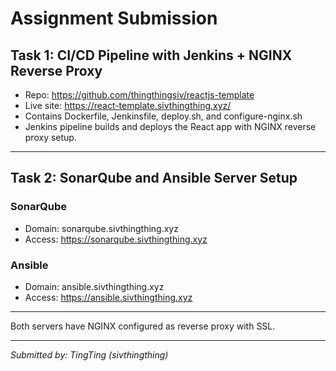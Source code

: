 # Assignment Submission

## Task 1: CI/CD Pipeline with Jenkins + NGINX Reverse Proxy

- Repo: https://github.com/thingthingsiv/reactjs-template  
- Live site: https://react-template.sivthingthing.xyz/  
- Contains Dockerfile, Jenkinsfile, deploy.sh, and configure-nginx.sh  
- Jenkins pipeline builds and deploys the React app with NGINX reverse proxy setup.

---

## Task 2: SonarQube and Ansible Server Setup

### SonarQube   
- Domain: sonarqube.sivthingthing.xyz  
- Access: https://sonarqube.sivthingthing.xyz

### Ansible   
- Domain: ansible.sivthingthing.xyz  
- Access: https://ansible.sivthingthing.xyz

---

Both servers have NGINX configured as reverse proxy with SSL.

---

*Submitted by: TingTing (sivthingthing)*
